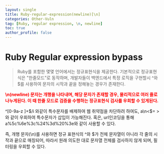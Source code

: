 ```yaml
---
layout: single
title: Ruby-regular-expression(newline)[\n]
categories: Other-Vuln
tag: [Ruby, regular expression, \n, newline]
toc: true
author_profile: false
---
```


# Ruby Regular expression bypass
> Ruby를 포함한 몇몇 언어에서는 정규표현식을 제공한다. 기본적으로 정규표현식은 "한줄모드"로 동작하며, 개발자들이 백엔드에서 특정 로직을 구현할시 ^와 $를 사용하여 문자의 시작과 끝을 정해놓는 경우가 존재한다. 

<span style="font-weight: bold; color: red;">\n(newline) 문자는 개행을 나타내며, 해당 문자가 존재할 경우, 물리적으로 여러 줄로 나누게된다. 이 때 한줄 모드로 검증을 수행하는 정규표현식 검사를 우회할 수 있게된다.
 </span>

 <div class="notice">
  ^[0-9a-z ]+$/i 와같이 특수문자를 배제하여 웹 취약점을 차단하려 하여도, a\n<$= > 와 같이 우회하여 특수문자가 삽입이 가능해진다. 혹은, url인코딩을 통해 a%5c%6e%3c%24%3d%20%3e와 같이 사용할 수 있다.  
</div>

즉, 개행 문자(\n)를 사용하면 정규 표현식의 ^와 $가 전체 문자열이 아니라 각 줄의 시작과 끝으로 매칭되어, 따라서 원래 의도한 대로 문자열 전체를 검사하지 않게 되며, 필터링을 우회할 수 있다.